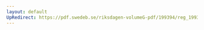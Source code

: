 ```yaml
---
layout: default
UpRedirect: https://pdf.swedeb.se/riksdagen-volumeG-pdf/199394/reg_199394/reg_199394_0061.pdf
---
```

